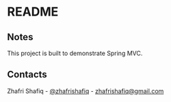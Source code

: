 # README

## Notes

This project is built to demonstrate Spring MVC.

## Contacts

Zhafri Shafiq - [@zhafrishafiq](https://twitter.com/zhafrishafiq) - zhafrishafiq@gmail.com